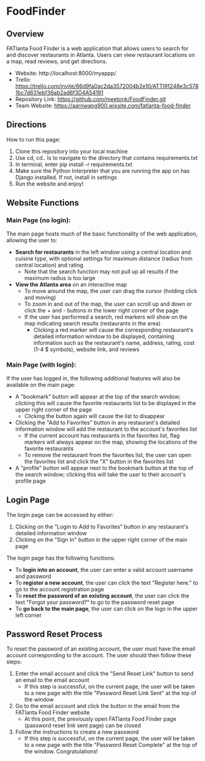 # FoodFinder
## Overview
FATlanta Food Finder is a web application that allows users to search for and discover restaurants in Atlanta.
Users can view restaurant locations on a map, read reviews, and get directions.
- Website: http://localhost:8000/myappp/
- Trello: https://trello.com/invite/66d9fa0ac2da3572004b2e10/ATTI91248e3c5781bc7d631ebf36ab2ad6f3D4A54191
- Repository Link: https://github.com/meetonk/FoodFinder.git
- Team Website: https://aarnwang900.wixsite.com/fatlanta-food-finder

## Directions
How to run this page:
1. Clone this repository into your local machine
2. Use cd, cd.. ls to navigate to the directory that contains requirements.txt
3. In terminal, enter pip install -r requirements.txt
4. Make sure the Python Interpreter that you are running the app on has Django installed. If not, install in settings
5. Run the website and enjoy!

## Website Functions
### Main Page (no login):
The main page hosts much of the basic functionality of the web application, allowing the user to:
- **Search for restaurants** in the left window using a central location and cuisine type, with optional settings for maximum distance (radius from central location) and rating
  - Note that the search function may not pull up all results if the maximum radius is too large
- **View the Atlanta area** on an interactive map
  - To move around the map, the user can drag the cursor (holding click and moving)
  - To zoom in and out of the map, the user can scroll up and down or click the + and - buttons in the lower right corner of the page
  - If the user has performed a search, red markers will show on the map indicating search results (restaurants in the area)
    - Clicking a red marker will cause the corresponding restaurant's detailed information window to be displayed, containing information such as the restaurant's name, address, rating, cost (1-4 $ symbols), website link, and reviews

### Main Page (with login):
If the user has logged in, the following additional features will also be available on the main page:
- A "bookmark" button will appear at the top of the search window; clicking this will cause the favorite restaurants list to be displayed in the upper right corner of the page
  - Clicking the button again will cause the list to disappear
- Clicking the "Add to Favorites" button in any restaurant's detailed information window will add the restaurant to the account's favorites list
  - If the current account has restaurants in the favorites list, flag markers will always appear on the map, showing the locations of the favorite restaurants
  - To remove the restaurant from the favorites list, the user can open the favorites list and click the "X" button in the favorites list
- A "profile" button will appear next to the bookmark button at the top of the search window; clicking this will take the user to their account's profile page

## Login Page
The login page can be accessed by either:
1. Clicking on the "Login to Add to Favorites" button in any restaurant's detailed information window
2. Clicking on the "Sign In" button in the upper right corner of the main page

The login page has the following functions:
- To **login into an account**, the user can enter a valid account username and password
- To **register a new account**, the user can click the text "Register here." to go to the account registration page
- To **reset the password of an existing account**, the user can click the text "Forgot your password?" to go to the password reset page
- To **go back to the main page**, the user can click on the logo in the upper left corner

## Password Reset Process
To reset the password of an existing account, the user must have the email account corresponding to the account.
The user should then follow these steps:
1. Enter the email account and click the "Send Reset Link" button to send an email to the email account
   - If this step is successful, on the current page, the user will be taken to a new page with the title "Password Reset Link Sent" at the top of the window
2. Go to the email account and click the button in the email from the FATlanta Food Finder website
   - At this point, the previously open FATlanta Food Finder page (password reset link sent page) can be closed
3. Follow the instructions to create a new password
   - If this step is successful, on the current page, the user will be taken to a new page with the title "Password Reset Complete" at the top of the window. Congratulations!